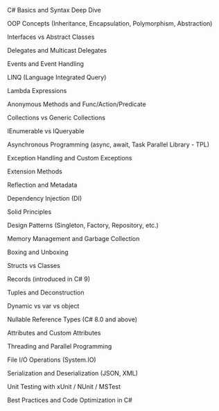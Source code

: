 C# Basics and Syntax Deep Dive

OOP Concepts (Inheritance, Encapsulation, Polymorphism, Abstraction)

Interfaces vs Abstract Classes

Delegates and Multicast Delegates

Events and Event Handling

LINQ (Language Integrated Query)

Lambda Expressions

Anonymous Methods and Func/Action/Predicate

Collections vs Generic Collections

IEnumerable vs IQueryable

Asynchronous Programming (async, await, Task Parallel Library - TPL)

Exception Handling and Custom Exceptions

Extension Methods

Reflection and Metadata

Dependency Injection (DI)

Solid Principles

Design Patterns (Singleton, Factory, Repository, etc.)

Memory Management and Garbage Collection

Boxing and Unboxing

Structs vs Classes

Records (introduced in C# 9)

Tuples and Deconstruction

Dynamic vs var vs object

Nullable Reference Types (C# 8.0 and above)

Attributes and Custom Attributes

Threading and Parallel Programming

File I/O Operations (System.IO)

Serialization and Deserialization (JSON, XML)

Unit Testing with xUnit / NUnit / MSTest

Best Practices and Code Optimization in C#